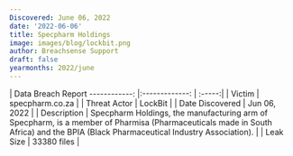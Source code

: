 ```yaml
---
Discovered: June 06, 2022
date: '2022-06-06'
title: Specpharm Holdings
image: images/blog/lockbit.png
author: Breachsense Support
draft: false
yearmonths: 2022/june
---
```



| Data Breach Report
------------:   |:-------------:    | :-----:|
| Victim    | specpharm.co.za      | 
| Threat Actor    | LockBit      | 
| Date Discovered    | Jun 06, 2022      | 
| Description    | Specpharm Holdings, the manufacturing arm of Specpharm, is a member of Pharmisa (Pharmaceuticals made in South Africa) and the BPIA (Black Pharmaceutical Industry Association).       | 
| Leak Size    | 33380 files      | 

